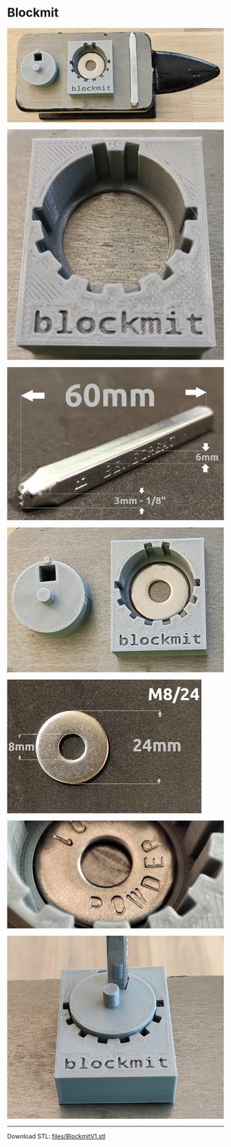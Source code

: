 # Blockmit

![](images/imagen_de_base_en_yunque_con_punzon.jpg)

![](images/molde_inferior_cerca.jpg)

![](images/tamano_punzon.jpg)

![](images/tinkercad-01.jpg)

![](images/tinkercad-02.jpg)

![](images/tinkercad-03.jpg)

![](images/tinkercad-05.jpg)

---

Download STL: [files/BlockmitV1.stl](files/BlockmitV1.stl)
